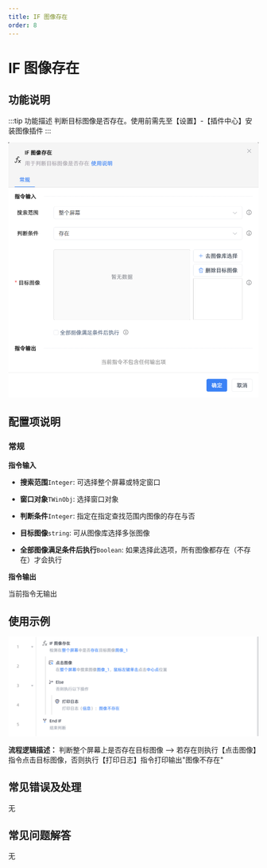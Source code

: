 ```yaml
---
title: IF 图像存在
order: 8
---
```


# IF 图像存在

## 功能说明

:::tip 功能描述
判断目标图像是否存在。使用前需先至【设置】-【插件中心】安装图像插件
:::

![IF 图像存在](../../assets/IF%20图像存在_command.png)

## 配置项说明

### 常规

**指令输入**

- **搜索范围**`Integer`: 可选择整个屏幕或特定窗口

- **窗口对象**`TWinObj`: 选择窗口对象

- **判断条件**`Integer`: 指定在指定查找范围内图像的存在与否

- **目标图像**`string`: 可从图像库选择多张图像

- **全部图像满足条件后执行**`Boolean`: 如果选择此选项，所有图像都存在（不存在）才会执行


**指令输出**

当前指令无输出

## 使用示例

![image-20250227145256228](../../assets/image-20250227145256228.png)

**流程逻辑描述：** 判断整个屏幕上是否存在目标图像 --> 若存在则执行【点击图像】指令点击目标图像，否则执行【打印日志】指令打印输出"图像不存在"

## 常见错误及处理

无

## 常见问题解答

无

